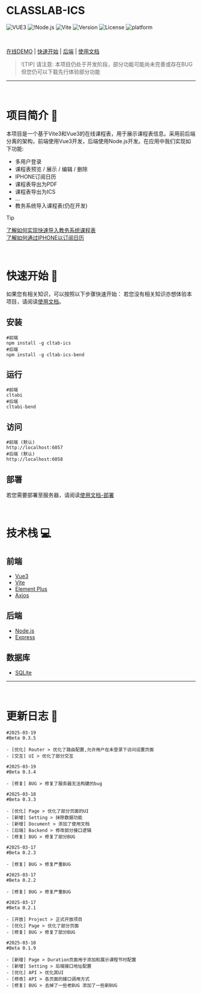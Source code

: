 # CLASSLAB-ICS

![VUE3](https://img.shields.io/badge/Vue3-4FC08D?logo=vue.js&logoColor=white) ![!Node.js](https://img.shields.io/badge/Node.js-43853D?logo=Node.js) ![Vite](https://img.shields.io/badge/Vite-646CFF?logo=vite&logoColor=white) ![Version](https://img.shields.io/github/package-json/v/ZhonFortune/classtab-ics) ![License](https://img.shields.io/github/license/ZhonFortune/classtab-ics) ![platform](https://img.shields.io/badge/Platform-Web-01D7E2)

<br>

[在线DEMO](/) | [快速开始](#quick-start) | [后端](https://github.com/ZhonFortune/classtab-ics-backend) | [使用文档](https://zhonfortune.github.io/classtab-ics/#/)

>![TIP]
>请注意: 本项目仍处于开发阶段，部分功能可能尚未完善或存在BUG
>但您仍可以下载先行体验部分功能

---

<br>

# 项目简介 :page_with_curl:
本项目是一个基于Vite3和Vue3的在线课程表，用于展示课程表信息。采用前后端分离的架构，前端使用Vue3开发，后端使用Node.js开发。在应用中我们实现如下功能:

- 多用户登录
- 课程表预览 / 展示 / 编辑 / 删除
- IPHONE订阅日历
- 课程表导出为PDF
- 课程表导出为ICS
- ...
- 教务系统导入课程表(仍在开发)

> [!TIP]
> [了解如何实现快速导入教务系统课程表](/)<br>
> [了解如何通过IPHONE以订阅日历](/)

<br>

# 快速开始 :rocket: <a id="quick-start"></a>

如果您有相关知识，可以按照以下步骤快速开始：
若您没有相关知识亦想体验本项目，请阅读[使用文档](https://zhonfortune.github.io/classtab-ics/#/)。
## 安装

```shell
#前端
npm install -g cltab-ics
#后端
npm install -g cltab-ics-bend
```

## 运行

```shell
#前端
cltabi
#后端
cltabi-bend
```

## 访问

```shell
#前端 (默认)
http://localhost:6057
#后端 (默认)
http://localhost:6058
```

## 部署

若您需要部署至服务器，请阅读[使用文档-部署](https://zhonfortune.github.io/classtab-ics/#/deploy)

<br>

# 技术栈 :computer:

## 前端

- [Vue3](https://v3.cn.vuejs.org/)
- [Vite](https://vitejs.dev/)
- [Element Plus](https://element-plus.org/)
- [Axios](https://axios-http.com/)

## 后端

- [Node.js](https://nodejs.org/zh-cn/)
- [Express](https://expressjs.com/)

## 数据库

- [SQLite](https://www.sqlite.org/index.html)

---

<br>

# 更新日志 :bookmark_tabs:

```shell
#2025-03-19
#Beta 0.3.5

- [优化] Router > 优化了路由配置,允许用户在未登录下访问设置页面
- [交互] UI > 优化了部分交互

#2025-03-19
#Beta 0.3.4

- [修复] BUG > 修复了服务器无法构建的bug

#2025-03-18
#Beta 0.3.3

- [优化] Page > 优化了部分页面的UI
- [新增] Setting > 抹除数据功能
- [新增] Document > 添加了使用文档
- [后端] Backend > 修改部分接口逻辑
- [修复] BUG > 修复了部分BUG

#2025-03-17
#Beta 0.2.3

- [修复] BUG > 修复严重BUG

#2025-03-17
#Beta 0.2.2

- [修复] BUG > 修复严重BUG

#2025-03-17
#Beta 0.2.1

- [开放] Project > 正式开放项目
- [优化] Page > 优化了部分页面
- [修复] BUG > 修复了部分BUG

#2025-03-10
#Beta 0.1.9

- [新增] Page > Duration页面用于添加和展示课程节时配置
- [新增] Setting > 后端接口地址配置
- [优化] API > 优化其UI
- [修改] API > 各页面的接口调用方式
- [修复] BUG > 去掉了一些老BUG 添加了一些新BUG
```
